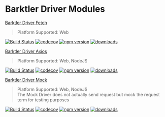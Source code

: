 # Barktler Driver Modules

[Barktler Driver Fetch](//github.com/Barktler/Driver-Fetch)

> Platform Supported: Web

[![Build Status](//travis-ci.com/Barktler/Driver-Fetch.svg?branch=master)](//travis-ci.com/Barktler/Driver-Fetch)
[![codecov](//codecov.io/gh/Barktler/Driver-Fetch/branch/master/graph/badge.svg)](//codecov.io/gh/Barktler/Driver-Fetch)
[![npm version](//badge.fury.io/js/%40barktler%2Fdriver-fetch.svg)](//badge.fury.io/js/%40barktler%2Fdriver-fetch)
[![downloads](//img.shields.io/npm/dm/@barktler/driver-fetch.svg)](//www.npmjs.com/package/@barktler/driver-fetch)

[Barktler Driver Axios](//github.com/Barktler/Driver-Axios)

> Platform Supported: Web, NodeJS

[![Build Status](//travis-ci.com/Barktler/Driver-Axios.svg?branch=master)](//travis-ci.com/Barktler/Driver-Axios)
[![codecov](//codecov.io/gh/Barktler/Driver-Axios/branch/master/graph/badge.svg)](//codecov.io/gh/Barktler/Driver-Axios)
[![npm version](//badge.fury.io/js/%40barktler%2Fdriver-axios.svg)](//badge.fury.io/js/%40barktler%2Fdriver-axios)
[![downloads](//img.shields.io/npm/dm/@barktler/driver-axios.svg)](//www.npmjs.com/package/@barktler/driver-axios)

[Barktler Driver Mock](//github.com/Barktler/Driver-Mock)

> Platform Supported: Web, NodeJS  
> The Mock Driver does not actually send request but mock the request term for testing purposes

[![Build Status](//travis-ci.com/Barktler/Driver-Mock.svg?branch=master)](//travis-ci.com/Barktler/Driver-Mock)
[![codecov](//codecov.io/gh/Barktler/Driver-Mock/branch/master/graph/badge.svg)](//codecov.io/gh/Barktler/Driver-Mock)
[![npm version](//badge.fury.io/js/%40barktler%2Fdriver-mock.svg)](//badge.fury.io/js/%40barktler%2Fdriver-mock)
[![downloads](//img.shields.io/npm/dm/@barktler/driver-mock.svg)](//www.npmjs.com/package/@barktler/driver-mock)
